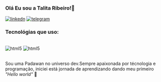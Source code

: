 ### Olá Eu sou a Talita Ribeiro!👋


[![linkedn](https://img.shields.io/badge/LinkedIn-0077B5?style=for-the-badge&logo=linkedin&logoColor=white)](https://www.linkedin.com/in/talitaribeirovic/)
[![telegram](https://img.shields.io/badge/Telegram-2CA5E0?style=for-the-badge&logo=telegram&logoColor=white)](https://t.me/Talitaribeirovic)



### Tecnológias que uso: 

<div style="dislay:inline_block"> <br/>
<img aling=center alt="html5" src="https://img.shields.io/badge/HTML5-E34F26?style=for-the-badge&logo=html5&logoColor=white">
<img aling=center alt="html5" src="https://img.shields.io/badge/CSS3-1572B6?style=for-the-badge&logo=css3&logoColor=whi">
</div> </br>

Sou uma Padawan no universo dev.Sempre apaixonada por técnologia e programação, iniciei está jornada de aprendizando dando meu primeiro  *"Hello world"* 🚀
